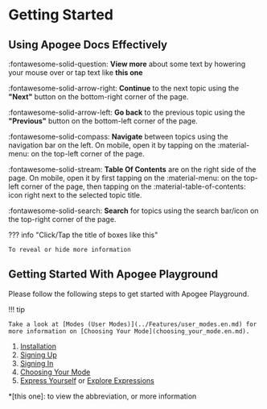 # Getting Started

## Using Apogee Docs Effectively

:fontawesome-solid-question: **View more** about some text by howering your mouse over or tap text like **this one**

:fontawesome-solid-arrow-right: **Continue** to the next topic using the **"Next"** button on the bottom-right corner of the page.

:fontawesome-solid-arrow-left: **Go back** to the previous topic using the **"Previous"** button on the bottom-left corner of the page.

:fontawesome-solid-compass: **Navigate** between topics using the navigation bar on the left. On mobile, open it by tapping on the :material-menu: on the top-left corner of the page.

:fontawesome-solid-stream: **Table Of Contents** are on the right side of the page. On mobile, open it by first tapping on the :material-menu: on the top-left corner of the page, then tapping on the :material-table-of-contents: icon right next to the selected topic title.

:fontawesome-solid-search: **Search** for topics using the search bar/icon on the top-right corner of the page.

??? info "Click/Tap the title of boxes like this"

    To reveal or hide more information

## Getting Started With Apogee Playground

Please follow the following steps to get started with Apogee Playground.

!!! tip

    Take a look at [Modes (User Modes)](../Features/user_modes.en.md) for more information on [Choosing Your Mode](choosing_your_mode.en.md).

1. [Installation](installation.en.md)
2. [Signing Up](signup.en.md)
3. [Signing In](signin.en.md)
4. [Choosing Your Mode](choosing_your_mode.en.md)
5. [Express Yourself](Expressing_Yourself/index.en.md) or [Explore Expressions](Exploring_Expressions/index.en.md)

*[this one]: to view the abbreviation, or more information

